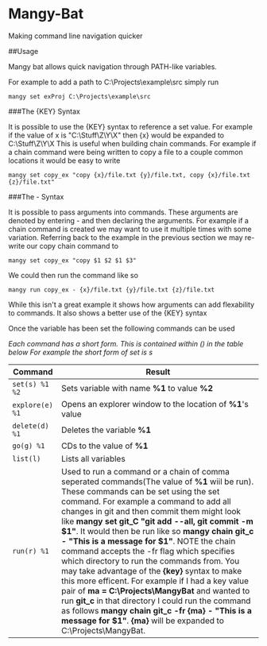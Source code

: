 # Mangy-Bat
Making command line navigation quicker

##Usage

Mangy bat allows quick navigation through PATH-like variables. 

For example to add a path to C:\Projects\example\src simply run 
```
mangy set exProj C:\Projects\example\src 
```
###The {KEY} Syntax

It is possible to use the {KEY} syntax to reference a set value. For example if the value of x is "C:\Stuff\Z\Y\X" then {x} would be expanded to C:\Stuff\Z\Y\X
This is useful when building chain commands. For example if a chain command were being written to copy a file to a couple common locations it would be easy to write
```
mangy set copy_ex "copy {x}/file.txt {y}/file.txt, copy {x}/file.txt {z}/file.txt"
```

###The - Syntax

It is possible to pass arguments into commands. These arguments are denoted by entering - and then declaring the arguments. For example if a chain command is created we may want to use it multiple times with some variation.
Referring back to the example in the previous section we may re-write our copy chain command to 
```
mangy set copy_ex "copy $1 $2 $1 $3"
```
We could then run the command like so 
```
mangy run copy_ex - {x}/file.txt {y}/file.txt {z}/file.txt
```
While this isn't a great example it shows how arguments can add flexability to commands. It also shows a better use of the {KEY} syntax

Once the variable has been set the following commands can be used

*Each command has a short form. This is contained within () in the table below*
*For example the short form of set is s*

Command              | Result
-------------        | -------------
```set(s) %1  %2```  | Sets variable with name **%1** to value **%2** 
```explore(e) %1```  | Opens an explorer window to the location of **%1**'s value
```delete(d) %1```   | Deletes the variable **%1**
```go(g) %1```       | CDs to the value of **%1**
```list(l)```        | Lists all variables
```run(r) %1```      | Used to run a command or a chain of comma seperated commands(The value of **%1** wiil be run). These commands can be set using the set command. For example a command to add all changes in git and then commit them might look like **mangy set git_C "git add --all, git commit -m $1"**. It would then be run like so **mangy chain git_c - "This is a message for $1"**. NOTE the chain command accepts the -fr flag which specifies which directory to run the commands from. You may take advantage of the **{key}** syntax to make this more efficent. For example if I had a key value pair of **ma = C:\Projects\MangyBat** and wanted to run **git_c** in that directory I could run the command as follows **mangy chain git_c -fr {ma} - "This is a message for $1"**. **{ma}** will be expanded to C:\Projects\MangyBat. 
